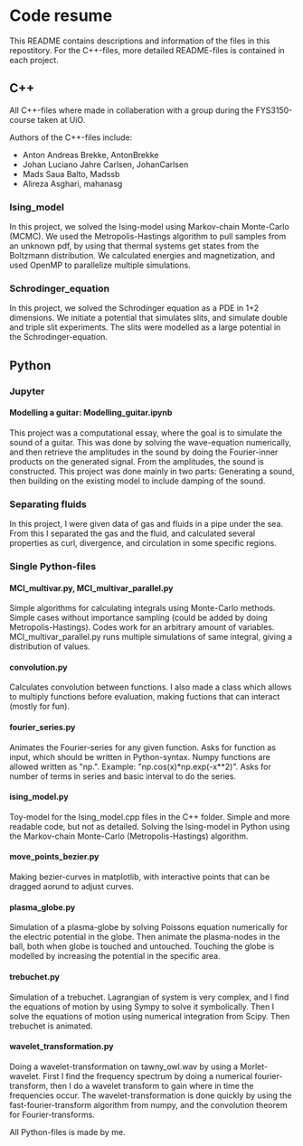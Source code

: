 # Code resume
This README contains descriptions and information of the files in this repostitory. 
For the C++-files, more detailed README-files is contained in each project.

## C++
 All C++-files where made in collaberation with a group during the FYS3150-course taken at UiO. 

 Authors of the C++-files include: 
 - Anton Andreas Brekke, AntonBrekke
 - Johan Luciano Jahre Carlsen, JohanCarlsen
 - Mads Saua Balto, Madssb
 - Alireza Asghari, mahanasg

### Ising_model
In this project, we solved the Ising-model using Markov-chain Monte-Carlo (MCMC). 
We used the Metropolis-Hastings algorithm to pull samples from an unknown pdf, by 
using that thermal systems get states from the Boltzmann distribution. We calculated
energies and magnetization, and used OpenMP to parallelize multiple simulations. 

### Schrodinger_equation
In this project, we solved the Schrodinger equation as a PDE in 1+2 dimensions. We
initiate a potential that simulates slits, and simulate double and triple slit experiments. 
The slits were modelled as a large potential in the Schrodinger-equation. 

## Python

### Jupyter

#### Modelling a guitar: Modelling_guitar.ipynb
This project was a computational essay, where the goal is to simulate the sound of a guitar. 
This was done by solving the wave-equation numerically, and then retrieve the amplitudes in the 
sound by doing the Fourier-inner products on the generated signal. From the amplitudes, the sound 
is constructed. This project was done mainly in two parts: Generating a sound, then building on the 
existing model to include damping of the sound. 

### Separating fluids
In this project, I were given data of gas and fluids in a pipe under the sea. From this I separated 
the gas and the fluid, and calculated several properties as curl, divergence, and circulation in some 
specific regions. 

### Single Python-files

#### MCI_multivar.py, MCI_multivar_parallel.py
Simple algorithms for calculating integrals using Monte-Carlo methods. Simple cases without importance 
sampling (could be added by doing Metropolis-Hastings). Codes work for an arbitrary amount of variables. MCI_multivar_parallel.py runs multiple simulations 
of same integral, giving a distribution of values. 

#### convolution.py 
Calculates convolution between functions. I also made a class which allows to multiply functions before 
evaluation, making fuctions that can interact (mostly for fun). 

#### fourier_series.py
Animates the Fourier-series for any given function. Asks for function as input, which should be written in 
Python-syntax. Numpy functions are allowed written as "np.". Example: "np.cos(x)*np.exp(-x**2)". Asks for 
number of terms in series and basic interval to do the series.  

#### ising_model.py
Toy-model for the Ising_model.cpp files in the C++ folder. Simple and more readable code, but not as detailed. 
Solving the Ising-model in Python using the Markov-chain Monte-Carlo (Metropolis-Hastings) algorithm.

#### move_points_bezier.py
Making bezier-curves in matplotlib, with interactive points that can be dragged aorund to adjust curves. 

#### plasma_globe.py 
Simulation of a plasma-globe by solving Poissons equation numerically for the electric potential in the globe.
Then animate the plasma-nodes in the ball, both when globe is touched and untouched. Touching the globe is 
modelled by increasing the potential in the specific area. 

#### trebuchet.py 
Simulation of a trebuchet. Lagrangian of system is very complex, and I find the equations of motion by using 
Sympy to solve it symbolically. Then I solve the equations of motion using numerical integration from Scipy. 
Then trebuchet is animated. 

#### wavelet_transformation.py 
Doing a wavelet-transformation on tawny_owl.wav by using a Morlet-wavelet. First I find the frequency spectrum 
by doing a numerical fourier-transform, then I do a wavelet transform to gain where in time the frequencies occur. 
The wavelet-transformation is done quickly by using the fast-fourier-transform algorithm from numpy, and the 
convolution theorem for Fourier-transforms. 

 All Python-files is made by me. 
